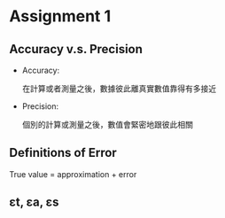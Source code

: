 # Assignment 1 

## Accuracy v.s. Precision
* Accuracy: 

  在計算或者測量之後，數據彼此離真實數值靠得有多接近

* Precision: 
  
  個別的計算或測量之後，數值會緊密地跟彼此相關

## Definitions of Error 

True value = approximation + error

## εt, εa, εs
